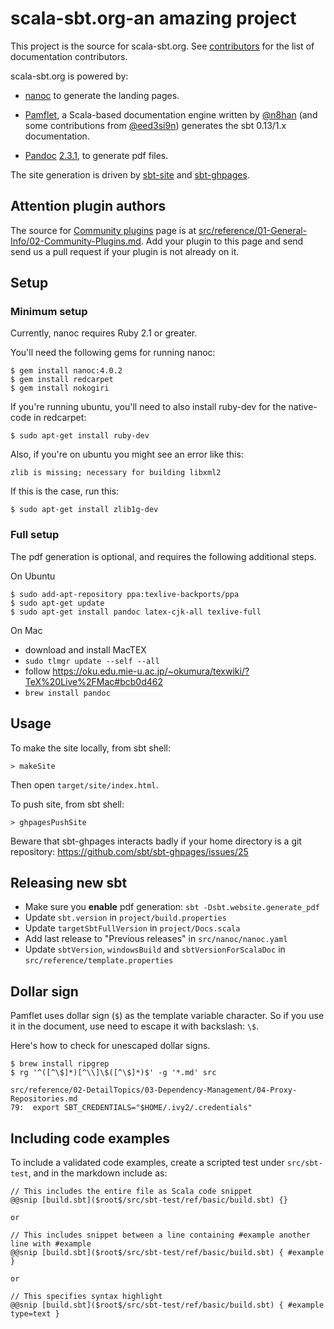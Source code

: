 scala-sbt.org-an amazing project
=============

This project is the source for scala-sbt.org. See [contributors](https://github.com/sbt/website/graphs/contributors) for the list of documentation contributors.

scala-sbt.org is powered by:

* [nanoc](http://nanoc.ws/) to generate the landing pages.

* [Pamflet](http://www.foundweekends.org/pamflet/), a Scala-based documentation engine written by [@n8han][] (and some contributions from [@eed3si9n][]) generates the sbt 0.13/1.x documentation.

* [Pandoc](https://pandoc.org/) [2.3.1](https://pandoc.org/releases.html#pandoc-2.3.1-28-september-2018), to generate pdf files.

[@n8han]: https://github.com/n8han
[@eed3si9n]: https://github.com/eed3si9n

The site generation is driven by [sbt-site](https://github.com/sbt/sbt-site) and [sbt-ghpages](https://github.com/sbt/sbt-ghpages).

## Attention plugin authors

The source for [Community plugins](https://www.scala-sbt.org/release/docs/Community-Plugins.html) page is at [src/reference/01-General-Info/02-Community-Plugins.md](https://github.com/sbt/website/edit/develop/src/reference/01-General-Info/02-Community-Plugins.md).
Add your plugin to this page and send send us a pull request if your plugin is not already on it.

## Setup

### Minimum setup

Currently, nanoc requires Ruby 2.1 or greater.

You'll need the following gems for running nanoc:

```
$ gem install nanoc:4.0.2
$ gem install redcarpet
$ gem install nokogiri
```

If you're running ubuntu, you'll need to also install ruby-dev for the native-code in redcarpet:

```
$ sudo apt-get install ruby-dev
```

Also, if you're on ubuntu you might see an error like this:

```
zlib is missing; necessary for building libxml2
```

If this is the case, run this:

```
$ sudo apt-get install zlib1g-dev
```

### Full setup

The pdf generation is optional, and requires the following additional steps.

On Ubuntu

```
$ sudo add-apt-repository ppa:texlive-backports/ppa
$ sudo apt-get update
$ sudo apt-get install pandoc latex-cjk-all texlive-full
```

On Mac

- download and install MacTEX
- `sudo tlmgr update --self --all`
- follow https://oku.edu.mie-u.ac.jp/~okumura/texwiki/?TeX%20Live%2FMac#bcb0d462
- `brew install pandoc`

## Usage

To make the site locally, from sbt shell:

```
> makeSite
```

Then open `target/site/index.html`.

To push site, from sbt shell:

```
> ghpagesPushSite
```

Beware that sbt-ghpages interacts badly if your home directory is a git repository: https://github.com/sbt/sbt-ghpages/issues/25

## Releasing new sbt

- Make sure you **enable** pdf generation: `sbt -Dsbt.website.generate_pdf`
- Update `sbt.version` in `project/build.properties`
- Update `targetSbtFullVersion` in `project/Docs.scala`
- Add last release to "Previous releases" in `src/nanoc/nanoc.yaml`
- Update `sbtVersion`, `windowsBuild` and `sbtVersionForScalaDoc` in `src/reference/template.properties`

## Dollar sign

Pamflet uses dollar sign (`$`) as the template variable character.
So if you use it in the document, use need to escape it with backslash: `\$`.

Here's how to check for unescaped dollar signs.

```
$ brew install ripgrep
$ rg '^([^\$]*)[^\\]\$([^\$]*)$' -g '*.md' src

src/reference/02-DetailTopics/03-Dependency-Management/04-Proxy-Repositories.md
79:  export SBT_CREDENTIALS="$HOME/.ivy2/.credentials"
```

## Including code examples

To include a validated code examples, create a scripted test under `src/sbt-test`,
and in the markdown include as:

```
// This includes the entire file as Scala code snippet
@@snip [build.sbt]($root$/src/sbt-test/ref/basic/build.sbt) {}

or

// This includes snippet between a line containing #example another line with #example
@@snip [build.sbt]($root$/src/sbt-test/ref/basic/build.sbt) { #example }

or

// This specifies syntax highlight
@@snip [build.sbt]($root$/src/sbt-test/ref/basic/build.sbt) { #example type=text }
```
